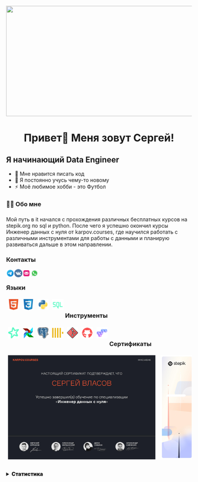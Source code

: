 <!-- Links -->
[telegram]: https://t.me/@Vlasov_S_Nid96271
[vk]: https://vk.com/171254467
[mailru]: mailto:nikolaevch96@yandex.ru
[whatsapp]: https://wa.me/79525402041
<!-- End links -->

<br clear="both">

<div align="center">
  <img height="300" width="600" src="https://user-images.githubusercontent.com/74038190/225813708-98b745f2-7d22-48cf-9150-083f1b00d6c9.gif"  />
</div>

###

<h1 align="center">Привет👋 Меня зовут Сергей!</h1>

###


## Я начинающий Data Engineer
- 💪 Мне нравится писать код
- 🌱 Я постоянно учусь чему-то новому
- ⚡ Моё любимое хобби - это Футбол

<h3 align="left">👩‍💻  Обо мне</h3>

###

<p align="left">Мой путь в it начался с прохождения различных бесплатных курсов на stepik.org по sql и python. После чего я успешно окончил курсы Инженер данных с нуля от karpov.courses, где научился работать с различными инструментами для работы с данными и планирую развиваться дальше в этом направлении.</p>

###

### Контакты

[<img src="https://github.com/Vlasov-S-N-96/Vlasov-S-N-96/blob/main/icons/telegram.svg" alt="Telegram" align="left" height="22px" >][telegram]
[<img src="https://github.com/Vlasov-S-N-96/Vlasov-S-N-96/blob/main/icons/vk.svg" alt="VK" align="left" height="22px">][vk]
[<img src="https://github.com/Vlasov-S-N-96/Vlasov-S-N-96/blob/main/icons/mail.svg" alt="Mail.ru" align="left" height="22px">][mailru]
[<img src="https://github.com/Vlasov-S-N-96/Vlasov-S-N-96/blob/main/icons/whatsapp.svg" alt="WhatsApp" align="left" height="22px">][whatsapp]
<br />

### Языки 

<img src="https://raw.githubusercontent.com/devicons/devicon/master/icons/html5/html5-original.svg" alt="HTML" align="left" height="30px" style="padding: 5px;" title="HTML">
<img src="https://raw.githubusercontent.com/devicons/devicon/master/icons/css3/css3-original.svg" alt="CSS" align="left" height="30px" style="padding: 5px;" title="CSS">
<img src="https://raw.githubusercontent.com/devicons/devicon/master/icons/python/python-original.svg" alt="Python" align="left" height="30px" style="padding: 5px;" title="Python">
<img src="https://github.com/Vlasov-S-N-96/Vlasov-S-N-96/blob/main/icons/Sql.svg" alt="SQL" align="left" height="30px" style="padding: 5px;" title="SQL">


<br />

### Инструменты

<img src="https://github.com/Vlasov-S-N-96/Vlasov-S-N-96/blob/main/icons/ApacheSpark.svg" alt="Apache" align="left" height="30px" style="padding: 5px;" title="Apache Spark">
<img src="https://github.com/Vlasov-S-N-96/Vlasov-S-N-96/blob/main/icons/airflow.svg" alt="Airflow" align="left" height="30px" style="padding: 5px;" title="Airflow">
<img src="https://github.com/Vlasov-S-N-96/Vlasov-S-N-96/blob/main/icons/postgresql.svg" alt="PostgreSQL" align="left" height="30px" style="padding: 5px;" title="PostgreSQL">
<img src="https://github.com/Vlasov-S-N-96/Vlasov-S-N-96/blob/main/icons/Clickhouse.svg" alt="ClickHouse" align="left" height="30px" style="padding: 5px;" title="ClickHouse">
<img src="https://github.com/Vlasov-S-N-96/Vlasov-S-N-96/blob/main/icons/git.png" alt="Git" align="left" height="30px" style="padding: 5px;" title="Git">
<img src="https://github.com/Vlasov-S-N-96/Vlasov-S-N-96/blob/main/icons/github.svg" alt="GitHub" align="left" height="30px" style="padding: 5px;" title="GitHub">
<img src="https://github.com/Vlasov-S-N-96/Vlasov-S-N-96/blob/main/icons/amazon-s3.png" alt="Amazon S3" align="left" height="30px" style="padding: 5px;" title="Amazon S3">

<br />

### Сертификаты

<div style="overflow-x: auto; white-space: nowrap;">
  <img src="https://github.com/Vlasov-S-N-96/Vlasov-S-N-96/blob/main/certificate/karpov-certificate.jpg" alt="karpov-certificate" style="width: 400px; margin: 5px;">
  <img src="https://github.com/Vlasov-S-N-96/Vlasov-S-N-96/blob/main/certificate/stepik-certificate.jpg" alt="stepik-certificate" style="width: 400px; margin: 5px;">
</div>

###

<details>
  <summary style="font-weight: 900;">Статистика</summary>
    <a href="https://github.com/anuraghazra/github-readme-stats">
        <img align="left" width="400" style="margin-right: 10px; margin-bottom: 10px;" alt="Top Languages" src="https://github-readme-stats.vercel.app/api/top-langs/?username=Vlasov-S-N-96&langs_count=8&layout=compact" />
    </a>
    <a href="https://github.com/anuraghazra/github-readme-stats">
        <img align="left" width = "400" style="margin-right: 10px; margin-bottom: 10px;" alt="GitHub Stats" src="https://github-readme-stats.vercel.app/api?username=Vlasov-S-N-96&show_icons=true" />
    </a>
</details>
